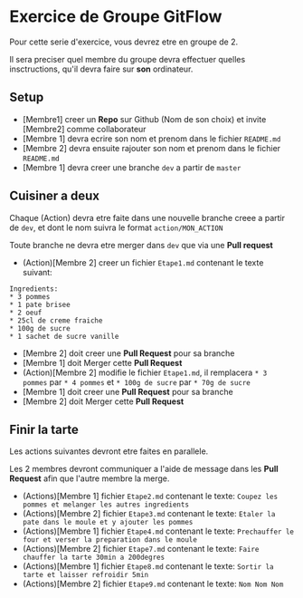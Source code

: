 # Exercice de Groupe GitFlow

Pour cette serie d'exercice, vous devrez etre en groupe de 2.

Il sera preciser quel membre du groupe devra effectuer quelles insctructions, qu'il devra faire sur **son** ordinateur.


## Setup

* [Membre1] creer un **Repo** sur Github (Nom de son choix) et invite [Membre2] comme collaborateur
* [Membre 1] devra ecrire son nom et prenom dans le fichier `README.md`
* [Membre 2] devra ensuite rajouter son nom et prenom dans le fichier `README.md`
* [Membre 1] devra creer une branche `dev` a partir de `master`

## Cuisiner a deux

Chaque (Action) devra etre faite dans une nouvelle branche creee a partir de `dev`, et dont le nom suivra le format `action/MON_ACTION`

Toute branche ne devra etre merger dans `dev` que via une **Pull request**

* (Action)[Membre 2] creer un fichier `Etape1.md` contenant le texte suivant:

```
Ingredients:
* 3 pommes
* 1 pate brisee
* 2 oeuf
* 25cl de creme fraiche
* 100g de sucre
* 1 sachet de sucre vanille
```
* [Membre 2] doit creer une **Pull Request** pour sa branche
* [Membre 1] doit Merger cette **Pull Request**
* (Action)[Membre 2] modifie le fichier `Etape1.md`, il remplacera `* 3 pommes` par `* 4 pommes` et `* 100g de sucre` par `* 70g de sucre`
* [Membre 1] doit creer une **Pull Request** pour sa branche
* [Membre 2] doit Merger cette **Pull Request**

## Finir la tarte

Les actions suivantes devront etre faites en parallele.

Les 2 membres devront communiquer a l'aide de message dans les **Pull Request** afin que l'autre membre la merge.

* (Actions)[Membre 1] fichier `Etape2.md` contenant le texte: `Coupez les pommes et melanger les autres ingredients`
* (Actions)[Membre 2] fichier `Etape3.md` contenant le texte: `Etaler la pate dans le moule et y ajouter les pommes`
* (Actions)[Membre 1] fichier `Etape4.md` contenant le texte: `Prechauffer le four et verser la preparation dans le moule`
* (Actions)[Membre 2] fichier `Etape7.md` contenant le texte: `Faire chauffer la tarte 30min a 200degres`
* (Actions)[Membre 1] fichier `Etape8.md` contenant le texte: `Sortir la tarte et laisser refroidir 5min`
* (Actions)[Membre 2] fichier `Etape9.md` contenant le texte: `Nom Nom Nom`
